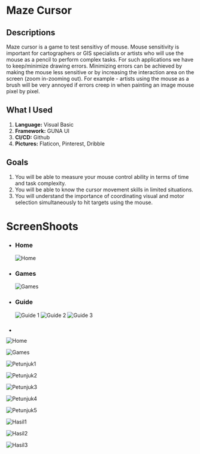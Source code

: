 # Maze Cursor
<h2>Descriptions</h2>
<p>Maze cursor is a game to test sensitivy of mouse. Mouse sensitivity is important for cartographers or GIS specialists or artists who will use the mouse as a pencil to perform complex tasks. For such applications we have to keep/minimize drawing errors. Minimizing errors can be achieved by making the mouse less sensitive or by increasing the interaction area on the screen (zoom in-zooming out). For example - artists using the mouse as a brush will be very annoyed if errors creep in when painting an image mouse pixel by pixel.</p>

<h2>What I Used</h2>
<ol>
  <li><b>Language:</b> Visual Basic</li>
  <li><b>Framework:</b> GUNA UI</li>
  <li><b>CI/CD:</b> Github</li>
  <li><b>Pictures:</b> Flaticon, Pinterest, Dribble</li>
</ol>

<h2>Goals</h2>
<ol>
  <li>You will be able to measure your mouse control ability in terms of time and task complexity.</li>
  <li>You will be able to know the cursor movement skills in limited situations.</li>
  <li>You will understand the importance of coordinating visual and motor selection simultaneously to hit targets using the mouse.</li>
</ol>

<h1>ScreenShoots</h1>
<ul>
  <li>
    <h3>Home</h3>
    <img src="" alt="Home">
  </li>
  <li>
    <h3>Games</h3>
    <img src="" alt="Games">
  </li>
  <li>
    <h3>Guide</h3>
    <img src="" alt="Guide 1">
    <img src="" alt="Guide 2">
    <img src="" alt="Guide 3">
  </li>
  <li>
    <h3></h3>
    <img src="" alt="">
  </li>
</ul>

![Home](https://user-images.githubusercontent.com/84588706/150046282-ea8d07c7-8bca-45b7-9ef6-68e80df843bc.jpg)

![Games](https://user-images.githubusercontent.com/84588706/150046309-7728e118-884f-41d8-88f4-0afeab3583ae.jpg)

![Petunjuk1](https://user-images.githubusercontent.com/84588706/150046337-417526ff-e452-4a4f-ad9b-95a9907f8f49.jpg)

![Petunjuk2](https://user-images.githubusercontent.com/84588706/150046365-0f346fed-e726-4b26-830c-633ee77c1c21.jpg)

![Petunjuk3](https://user-images.githubusercontent.com/84588706/150046411-89b749d4-8ba5-4989-9310-bb696a6738cc.jpg)

![Petunjuk4](https://user-images.githubusercontent.com/84588706/150046451-d53e3c2d-4f63-472b-894e-c6c6e0b75db3.jpg)

![Petunjuk5](https://user-images.githubusercontent.com/84588706/150272684-6e3996bc-fe1c-4164-8216-857bb87536da.jpg)

![Hasil1](https://user-images.githubusercontent.com/84588706/150272720-228bf25a-7b77-468f-a6dd-af0a954657b1.jpg)

![Hasil2](https://user-images.githubusercontent.com/84588706/150272754-bb6108aa-da5b-4fa4-91de-02dc5c78779a.jpg)

![Hasil3](https://user-images.githubusercontent.com/84588706/150272789-93582507-871e-43b2-8638-a0317d2dc97f.jpg)
